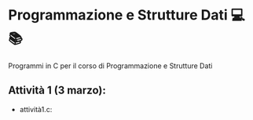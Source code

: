 # Programmazione e Strutture Dati 💻📚
Programmi in C per il corso di Programmazione e Strutture Dati

## Attività 1 (3 marzo):
- attività1.c: 
